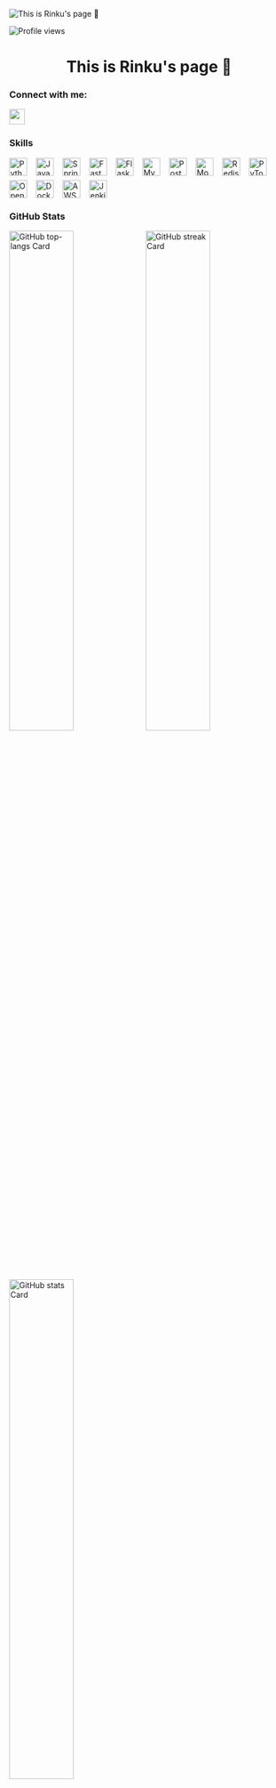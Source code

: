 ![This is Rinku's page 🫥](https://static.wixstatic.com/media/53fad0_ce0704caa0174d6aa9b2b8101a62fa77~mv2.gif)

![Profile views](https://komarev.com/ghpvc/?username=rinku-1998&label=Profile%20views&color=0e75b6&style=flat)

<div id="toc">
  <ul align="center" style="list-style: none">
    <summary>
      <h1>
        This is Rinku's page 🫥
      </h1>
    </summary>
  </ul>
</div>

**<h3 align="left">Connect with me:</h3>** 
<p align="left"><a href="https://www.linkedin.com/in/cheng-chun-chi" target="_blank"><img src="https://img.shields.io/badge/LinkedIn-0077B5?style=for-the-badge&logo=linkedin&logoColor=white" height="28" style="margin-right: 4px"></a></p>

 **<h3 align="left">Skills</h3>**

<div style="display: flex; flex-wrap: wrap; gap: 8px; justify-content: left;"><img src="https://skillicons.dev/icons?i=python" height="32" alt="Python" style="margin-right: 8px"> <img src="https://skillicons.dev/icons?i=java" height="32" alt="Java" style="margin-right: 8px"> <img src="https://skillicons.dev/icons?i=spring" height="32" alt="Spring" style="margin-right: 8px"> <img src="https://skillicons.dev/icons?i=fastapi" height="32" alt="FastAPI" style="margin-right: 8px"> <img src="https://skillicons.dev/icons?i=flask" height="32" alt="Flask" style="margin-right: 8px"> <img src="https://skillicons.dev/icons?i=mysql" height="32" alt="MySQL" style="margin-right: 8px"> <img src="https://skillicons.dev/icons?i=postgresql" height="32" alt="PostgreSQL" style="margin-right: 8px"> <img src="https://skillicons.dev/icons?i=mongodb" height="32" alt="MongoDB" style="margin-right: 8px"> <img src="https://skillicons.dev/icons?i=redis" height="32" alt="Redis" style="margin-right: 8px"> <img src="https://skillicons.dev/icons?i=pytorch" height="32" alt="PyTorch" style="margin-right: 8px"> <img src="https://skillicons.dev/icons?i=opencv" height="32" alt="OpenCV" style="margin-right: 8px"> <img src="https://skillicons.dev/icons?i=docker" height="32" alt="Docker" style="margin-right: 8px"> <img src="https://skillicons.dev/icons?i=aws" height="32" alt="AWS" style="margin-right: 8px"> <img src="https://skillicons.dev/icons?i=jenkins" height="32" alt="Jenkins" style="margin-right: 8px"></div>

 **<h3 align="left">GitHub Stats</h3>**

<p align="left">
  <img width="48%" src="https://github-readme-stats.vercel.app/api/top-langs?username=rinku-1998&theme=default&cache_seconds=1800&border_radius=4&hide_title=false&layout=compact&langs_count=5&card_width=400&hide_progress=false" alt="GitHub top-langs Card" />
  <img width="48%" src="https://streak-stats.demolab.com/?user=rinku-1998&theme=default&hide_border=false&border_radius=4.5&date_format=M+j%5B%2C+Y%5D&mode=daily&disable_animations=false&hide_total_contributions=false&hide_current_streak=false&hide_longest_streak=false&exclude_days=&locale=en&card_height=200" alt="GitHub streak Card" />
</p>

<p align="left">
  <img width="48%" src="https://github-readme-stats.vercel.app/api?username=rinku-1998&theme=default&cache_seconds=1800&border_radius=4&hide_title=false&hide_rank=false&show_icons=true&include_all_commits=true&line_height=25" alt="GitHub stats Card" />
</p>


